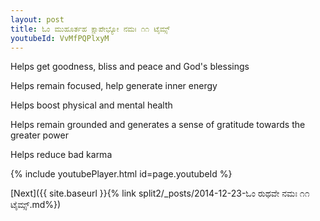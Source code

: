 ```yaml
---
layout: post
title: ಓಂ ಮುಹೂರ್ತಹ ಕ್ಷಾಪೇಭ್ಯೋ ನಮಃ ೧೧ ಟೈಮ್ಸ್
youtubeId: VvMfPQPlxyM
---
```

 
 
Helps get goodness, bliss and peace and God's blessings
 
Helps remain focused, help generate inner energy 
 
Helps boost physical and mental health 
 
Helps remain grounded and generates a sense of gratitude towards the greater power 
 
Helps reduce bad karma
 
 
 
 


{% include youtubePlayer.html id=page.youtubeId %}
 
[Next]({{ site.baseurl }}{% link  split2/_posts/2014-12-23-ಓಂ ರುಥವೇ ನಮಃ ೧೧ ಟೈಮ್ಸ್.md%})
 
